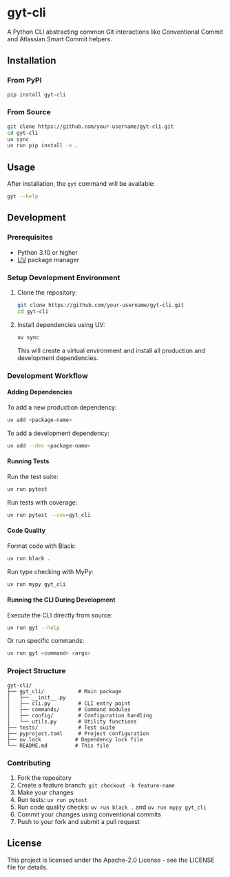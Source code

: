 # gyt-cli

A Python CLI abstracting common Git interactions like Conventional Commit and Atlassian Smart Commit helpers.

## Installation

### From PyPI

```bash
pip install gyt-cli
```

### From Source

```bash
git clone https://github.com/your-username/gyt-cli.git
cd gyt-cli
uv sync
uv run pip install -e .
```

## Usage

After installation, the `gyt` command will be available:

```bash
gyt --help
```

## Development

### Prerequisites

- Python 3.10 or higher
- [UV](https://docs.astral.sh/uv/) package manager

### Setup Development Environment

1. Clone the repository:
   ```bash
   git clone https://github.com/your-username/gyt-cli.git
   cd gyt-cli
   ```

2. Install dependencies using UV:
   ```bash
   uv sync
   ```

   This will create a virtual environment and install all production and development dependencies.

### Development Workflow

#### Adding Dependencies

To add a new production dependency:
```bash
uv add <package-name>
```

To add a development dependency:
```bash
uv add --dev <package-name>
```

#### Running Tests

Run the test suite:
```bash
uv run pytest
```

Run tests with coverage:
```bash
uv run pytest --cov=gyt_cli
```

#### Code Quality

Format code with Black:
```bash
uv run black .
```

Run type checking with MyPy:
```bash
uv run mypy gyt_cli
```

#### Running the CLI During Development

Execute the CLI directly from source:
```bash
uv run gyt --help
```

Or run specific commands:
```bash
uv run gyt <command> <args>
```

### Project Structure

```
gyt-cli/
├── gyt_cli/           # Main package
│   ├── __init__.py
│   ├── cli.py         # CLI entry point
│   ├── commands/      # Command modules
│   ├── config/        # Configuration handling
│   └── utils.py       # Utility functions
├── tests/             # Test suite
├── pyproject.toml     # Project configuration
├── uv.lock           # Dependency lock file
└── README.md         # This file
```

### Contributing

1. Fork the repository
2. Create a feature branch: `git checkout -b feature-name`
3. Make your changes
4. Run tests: `uv run pytest`
5. Run code quality checks: `uv run black .` and `uv run mypy gyt_cli`
6. Commit your changes using conventional commits
7. Push to your fork and submit a pull request

## License

This project is licensed under the Apache-2.0 License - see the LICENSE file for details.
